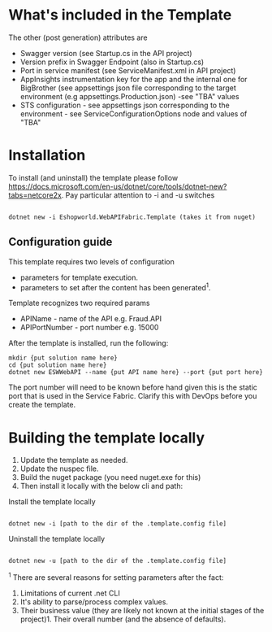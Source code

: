 # What's included in the Template


The other (post generation) attributes are

- Swagger version (see Startup.cs in the API project)
- Version prefix in Swagger Endpoint (also in Startup.cs)
- Port in service manifest (see ServiceManifest.xml in API project)
- AppInsights instrumentation key for the app and the internal one for BigBrother (see appsettings json file corresponding to the target environment (e.g appsettings.Production.json) -see "TBA" values
- STS configuration - see appsettings json corresponding to the environment - see ServiceConfigurationOptions node and values of "TBA"

# Installation

To install (and uninstall) the template please follow https://docs.microsoft.com/en-us/dotnet/core/tools/dotnet-new?tabs=netcore2x. Pay particular attention to -i and -u switches

```shell

dotnet new -i Eshopworld.WebAPIFabric.Template (takes it from nuget)

```

## Configuration guide

This template requires two levels of configuration 

- parameters for template execution.
- parameters to set after the content has been generated<sup>1</sup>.

Template recognizes two required params

- APIName - name of the API e.g. Fraud.API
- APIPortNumber - port number e.g. 15000


After the template is installed, run the following:

``` shell
mkdir {put solution name here}
cd {put solution name here}
dotnet new ESWWebAPI --name {put API name here} --port {put port here}
```

The port number will need to be known before hand given this is the static port that is used in the Service Fabric. Clarify this with DevOps before you create the template.

# Building the template locally

1. Update the template as needed.
1. Update the nuspec file.
1. Build the nuget package (you need nuget.exe for this)
1. Then install it locally with the below cli and path:


Install the template locally
```shell

dotnet new -i [path to the dir of the .template.config file]

```

Uninstall the template locally

```shell

dotnet new -u [path to the dir of the .template.config file]

```


<sup>1</sup> There are several reasons for setting parameters after the fact: 
1. Limitations of current .net CLI
1. It's ability to parse/process complex values.
1. Their business value (they are likely not known at the initial stages of the project)1. Their overall number (and the absence of defaults).
